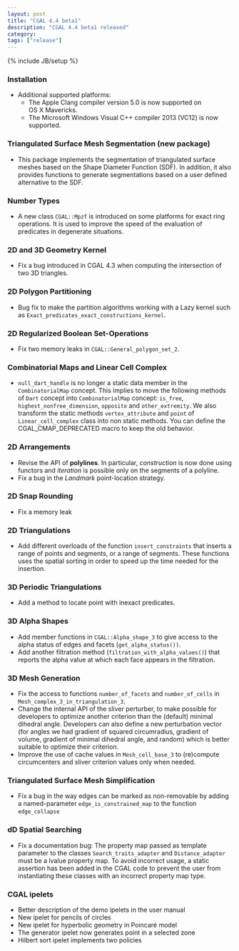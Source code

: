 ```yaml
---
layout: post
title: "CGAL 4.4 beta1"
description: "CGAL 4.4 beta1 released"
category:
tags: ["release"]
---
```

{% include JB/setup %}
<h3>Installation</h3>
<ul>
  <li>Additional supported platforms:
    <ul>
      <li>The Apple Clang compiler version 5.0 is now supported on
        OS X Mavericks.</li>
      <li>The Microsoft Windows Visual C++ compiler 2013 (VC12) is now
        supported.</li>
    </ul>
  </li>
</ul>
<h3>Triangulated Surface Mesh Segmentation (new package)</h3>
<ul>
  <li> This package implements the segmentation of triangulated surface meshes
    based on the Shape Diameter Function (SDF). In addition, it also provides
    functions to generate segmentations based on a user defined alternative
    to the SDF.
  </li>
</ul>


<h3>Number Types</h3>
<ul>
  <li> A new class <code>CGAL::Mpzf</code> is introduced on some platforms
    for exact ring operations. It is used to improve the speed of the
    evaluation of predicates in degenerate situations.</li>
</ul>

<h3>2D and 3D Geometry Kernel </h3>
<ul>
  <li> Fix a bug introduced in CGAL 4.3 when computing the intersection
    of two 3D triangles.</li>
</ul>

<h3>2D Polygon Partitioning</h3>
<ul>
  <li>Bug fix to make the partition algorithms working with a Lazy kernel such as
    <code>Exact_predicates_exact_constructions_kernel</code>.
  </li>
</ul>

<h3>2D Regularized Boolean Set-Operations</h3>
<ul>
  <li>Fix two memory leaks in
    <code>CGAL::General_polygon_set_2</code>.
  </li>
</ul>

<h3>Combinatorial Maps and Linear Cell Complex</h3>
<ul>
  <li> <code>null_dart_handle</code> is no longer a static data member in
    the <code>CombinatorialMap</code> concept. This implies to move the
    following methods of <code>Dart</code> concept
    into <code>CombinatorialMap</code>
    concept: <code>is_free</code>, <code>highest_nonfree_dimension</code>,
    <code>opposite</code> and <code>other_extremity</code>. We also
    transform the static methods <code>vertex_attribute</code>
    and <code>point</code> of <code>Linear_cell_complex</code> class into
    non static methods. You can define the CGAL_CMAP_DEPRECATED macro to
    keep the old behavior.
  </li>
</ul>

<h3>2D Arrangements</h3>
<ul>
  <li> Revise the API of <b>polylines</b>. In particular,
    <i>construction</i> is now done using functors
    and <i>iteration</i> is possible only on the segments of a
    polyline.
  <li>Fix a bug in the <i>Landmark</i> point-location strategy.</li>
</ul>

<h3>2D Snap Rounding</h3>
<ul>
  <li>Fix a memory leak</li>
</ul>

<h3>2D Triangulations</h3>
<ul>
  <li>Add different overloads of the function <code>insert_constraints</code>
    that inserts a range of points and segments, or a range of segments.
    These functions uses the spatial sorting in order to speed
    up the time needed for the insertion.
  </li>
</ul>

<h3>3D Periodic Triangulations</h3>
<ul>
  <li>Add a method to locate point with inexact predicates.
  </li>
</ul>

<h3>3D Alpha Shapes</h3>
<ul>
  <li> Add member functions in <code>CGAL::Alpha_shape_3</code> to give
    access to the alpha status of edges and facets
    (<code>get_alpha_status())</code>.</li>
  <li> Add another filtration method
    (<code>filtration_with_alpha_values()</code>) that reports the
    alpha value at which each face appears in the filtration.</li>
</ul>

<h3>3D Mesh Generation</h3>
<ul>
  <li>Fix the access to functions <code>number_of_facets</code>
    and <code>number_of_cells</code> in
    <code>Mesh_complex_3_in_triangulation_3</code>.
  </li>
  <li>Change the internal API of the sliver perturber, to make possible
    for developers to optimize another criterion than the (default)
    minimal dihedral angle.  Developers can also define a new
    perturbation vector (for angles we had gradient of squared
    circumradius, gradient of volume, gradient of minimal dihedral
    angle, and random) which is better suitable to optimize their
    criterion.
  </li>
  <li>Improve the use of cache values in <code>Mesh_cell_base_3</code> to
    (re)compute circumcenters and sliver criterion values only when
    needed.
  </li>
</ul>

<h3>Triangulated Surface Mesh Simplification</h3>
<ul>
  <li>Fix a bug in the way edges can be marked as non-removable by adding
    a named-parameter <code>edge_is_constrained_map</code> to the function
    <code>edge_collapse</code></li>
</ul>

<h3>dD Spatial Searching</h3>
<ul>
  <li>Fix a documentation bug: The property map passed as template
    parameter to the classes
    <code>Search_traits_adapter</code> and <code>Distance_adapter</code>
    must be a lvalue property map. To avoid incorrect usage, a static
    assertion has been added in the CGAL code to prevent the user from
    instantiating these classes with an incorrect property map type.</li>
</ul>

<h3>CGAL ipelets</h3>
<ul>
  <li> Better description of the demo ipelets in the user manual     </li>
  <li> New ipelet for pencils of circles</li>
  <li> New ipelet for hyperbolic geometry in Poincaré model</li>
  <li> The generator ipelet now generates point in a selected zone</li>
  <li> Hilbert sort ipelet implements two policies</li>
</ul>
